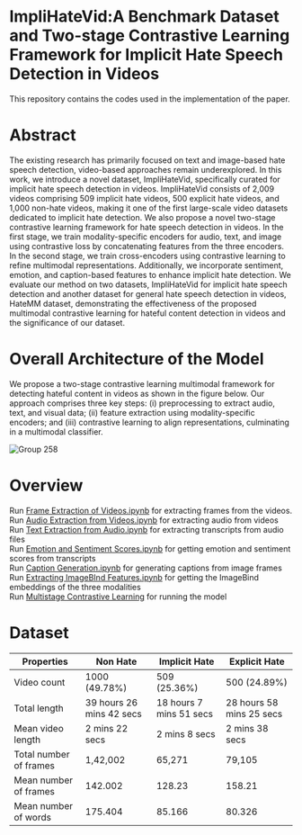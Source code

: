 # ImpliHateVid:A Benchmark Dataset and Two-stage Contrastive Learning Framework for Implicit Hate Speech Detection in Videos

This repository contains the codes used in the implementation of the paper.

# Abstract
The existing research has primarily focused on text and image-based hate speech detection, video-based approaches remain underexplored. In this work, we introduce a novel dataset, ImpliHateVid, specifically curated for implicit hate speech detection in videos. ImpliHateVid consists of 2,009 videos comprising 509 implicit hate videos, 500 explicit hate videos, and 1,000 non-hate videos, making it one of the first large-scale video datasets dedicated to implicit hate detection. We also propose a novel two-stage contrastive learning framework for hate speech detection in videos. In the first stage, we train modality-specific encoders for audio, text, and image using contrastive loss by concatenating features from the three encoders. In the second stage, we train cross-encoders using contrastive learning to refine multimodal representations. Additionally, we incorporate sentiment, emotion, and caption-based features to enhance implicit hate detection. We evaluate our method on two datasets, ImpliHateVid for implicit hate speech detection and another dataset for general hate speech detection in videos, HateMM dataset, demonstrating the effectiveness of the proposed multimodal contrastive learning for hateful content detection in videos and the significance of our dataset.

# Overall Architecture of the Model
We propose a two-stage contrastive learning multimodal framework for detecting hateful content in videos as shown in the figure below. Our approach comprises three key steps: (i) preprocessing to extract audio, text, and visual data; (ii) feature extraction using modality-specific encoders; and (iii) contrastive learning to align representations, culminating in a multimodal classifier.

![Group 258](https://github.com/user-attachments/assets/39361ac4-ff62-4e15-99b1-2024bbcc7c73)

# Overview
Run [Frame Extraction of Videos.ipynb](https://raw.githubusercontent.com/videohatespeech/Implicit_Video_Hate/refs/heads/main/Codes/Frame%20Extraction%20of%20Videos.ipynb) for extracting frames from the videos.</br>
Run [Audio Extraction from Videos.ipynb](https://github.com/videohatespeech/Implicit_Video_Hate/blob/main/Codes/Audio%20Extraction%20from%20Videos.ipynb) for extracting audio from videos</br>
Run [Text Extraction from Audio.ipynb]() for extracting transcripts from audio files</br>
Run [Emotion and Sentiment Scores.ipynb]() for getting emotion and sentiment scores from transcripts</br>
Run [Caption Generation.ipynb]() for generating captions from image frames</br>
Run [Extracting ImageBInd Features.ipynb]() for getting the ImageBind embeddings of the three modalities</br>
Run [Multistage Contrastive Learning]() for running the model

# Dataset 

| Properties  | Non Hate | Implicit Hate | Explicit Hate |
| ------------- | ------------- | ------------- | ------------- |
| Video count  | 1000 (49.78%)  | 509 (25.36%) | 500 (24.89%) |
| Total length  | 39 hours 26 mins 42 secs  | 18 hours 7 mins 51 secs | 28 hours 58 mins 25 secs |
| Mean video length | 2 mins 22 secs | 2 mins 8 secs | 2 mins 38 secs |
| Total number of frames | 1,42,002 | 65,271 | 79,105 |
| Mean number of frames | 142.002 | 128.23 | 158.21 |
| Mean number of words | 175.404 | 85.166 | 80.326 |
